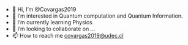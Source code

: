 - 👋 Hi, I’m @Covargas2019
- 👀 I’m interested in Quantum computation and Quantum Information.
- 🌱 I’m currently learning Physics.
- 💞️ I’m looking to collaborate on ...
- 📫 How to reach me covargas2019@udec.cl

<!---
Covargas2019/Covargas2019 is a ✨ special ✨ repository because its `README.md` (this file) appears on your GitHub profile.
You can click the Preview link to take a look at your changes.
--->
